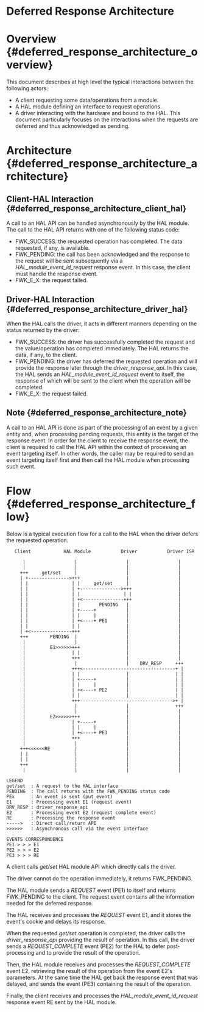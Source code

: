 Deferred Response Architecture
==============================

# Overview                            {#deferred_response_architecture_overview}

This document describes at high level the typical interactions between the
following actors:
- A client requesting some data/operations from a module.
- A HAL module defining an interface to request operations.
- A driver interacting with the hardware and bound to the HAL.
This document particularly focuses on the interactions when the requests are
deferred and thus acknowledged as pending.

# Architecture                    {#deferred_response_architecture_architecture}

## Client-HAL Interaction           {#deferred_response_architecture_client_hal}

A call to an HAL API can be handled asynchronously by the HAL module. The call
to the HAL API returns with one of the following status code:
- FWK_SUCCESS: the requested operation has completed. The data requested, if
any, is available.
- FWK_PENDING: the call has been acknowledged and the response to the request
will be sent subsequently via a *HAL_module_event_id_request* response event.
In this case, the client must handle the response event.
- FWK_E_X: the request failed.

## Driver-HAL Interaction           {#deferred_response_architecture_driver_hal}

When the HAL calls the driver, it acts in different manners depending on the
status returned by the driver:
- FWK_SUCCESS: the driver has successfully completed the request and the
value/operation has completed immediately. The HAL returns the data, if any, to
the client.
- FWK_PENDING: the driver has deferred the requested operation and will provide
the response later through the *driver_response_api*. In this case, the HAL
sends an *HAL_module_event_id_request* event to itself, the response of which
will be sent to the client when the operation will be completed.
- FWK_E_X: the request failed.

## Note                                   {#deferred_response_architecture_note}

A call to an HAL API is done as part of the processing of an event by a given
entity and, when processing pending requests, this entity is the target of the
response event. In order for the client to receive the response event, the
client is required to call the HAL API within the context of processing an event
targeting itself. In other words, the caller may be required to send an event
targeting itself first and then call the HAL module when processing such event.

# Flow                                    {#deferred_response_architecture_flow}

Below is a typical execution flow for a call to the HAL when the driver defers
the requested operation.

       Client            HAL Module           Driver           Driver ISR

          |                  |                  |                  |
          |                  |                  |                  |
         +++     get/set     |                  |                  |
         | +--------------->+++                 |                  |
         | |                | |     get/set     |                  |
         | |                | +--------------->+++                 |
         | |                | |                | |                 |
         | |                | +<---------------+++                 |
         | |                | |       PENDING   |                  |
         | |                | +-----+           |                  |
         | |                | |     |           |                  |
         | |                | +<----+ PE1       |                  |
         | |                | |                 |                  |
         | +<---------------+++                 |                  |
         +++        PENDING  |                  |                  |
          |                  |                  |                  |
          |         E1>>>>>>+++                 |                  |
          |                 | |                 |                  |
          |                 +++                 |                  |
          |                  |                  |    DRV_RESP     +++
          |                 +++<----------------------------------+ |
          |                 | |                 |                 | |
          |                 | +-----+           |                 | |
          |                 | |     |           |                 | |
          |                 | +<----+ PE2       |                 | |
          |                 | |                 |                 | |
          |                 +++---------------------------------->+ |
          |                  |                  |                 +++
          |                  |                  |                  |
          |         E2>>>>>>+++                 |                  |
          |                 | +-----+           |                  |
          |                 | |     |           |                  |
          |                 | +<----+ PE3       |                  |
          |                 +++                 |                  |
          |                  |                  |                  |
         +++<<<<<<RE         |                  |                  |
         | |                 |                  |                  |
         | |                 |                  |                  |
         +++                 |                  |                  |
          |                  |                  |                  |

    LEGEND
    get/set  : A request to the HAL interface
    PENDING  : The call returns with the FWK_PENDING status code
    PEx      : An event is sent (put_event)
    E1       : Processing event E1 (request event)
    DRV_RESP : driver_response_api
    E2       : Processing event E2 (request complete event)
    RE       : Processing the response event
    ----->   : Direct call/return API
    >>>>>>   : Asynchronous call via the event interface

    EVENTS CORRESPONDENCE
    PE1 > > > E1
    PE2 > > > E2
    PE3 > > > RE

A client calls *get/set* HAL module API which directly calls the driver.

The driver cannot do the operation immediately, it returns FWK_PENDING.

The HAL module sends a *REQUEST* event (PE1) to itself and returns FWK_PENDING
to the client. The request event contains all the information needed for the
deferred response.

The HAL receives and processes the *REQUEST* event E1, and it stores the event's
cookie and delays its response.

When the requested *get/set* operation is completed, the driver calls the
*driver_response_api* providing the result of operation.
In this call, the driver sends a *REQUEST_COMPLETE* event (PE2) for the HAL
to defer post-processing and to provide the result of the operation.

Then, the HAL module receives and processes the *REQUEST_COMPLETE* event E2,
retrieving the result of the operation from the event E2's parameters. At the
same time the HAL get back the response event that was delayed, and sends the
event (PE3) containing the result of the operation.

Finally, the client receives and processes the *HAL_module_event_id_request*
response event RE sent by the HAL module.
